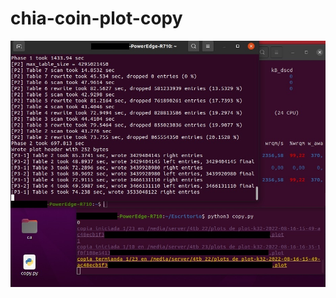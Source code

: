 # chia-coin-plot-copy
![Alt text](https://github.com/gabyvespasiano/chia-coin-plot-copy/blob/main/copy.py%20funcionando.jpg?raw=true)
